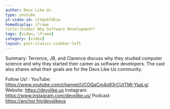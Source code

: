 ```yaml
---
author: Devs Like Us
type: youtube
yt-video-id: LFXqnG7UKiw
homedisplay: iframe
title:(Video) Why Software Development?
tags: [video, iframe]
category: [video]
layout: post-classic-sidebar-left 
---
```

Summary: Terrence, JB, and Clarence discuss why they studied computer science and why they started their career as software developers. The cast also shares what their goals are for the Devs Like Us community.  

Follow Us! :
YouTube: https://www.youtube.com/channel/UCOQaCm4q93rCUtTMI-YsaLg/
Website: https://devslike.us
Instagram: https://www.instagram.com/devslike.us/
Podcast: https://anchor.fm/devslikeus
